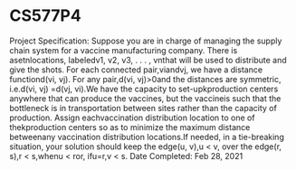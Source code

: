 # CS577P4
Project Specification: Suppose you are in charge of managing the supply chain system for a vaccine manufacturing company.  There is asetnlocations, labeledv1, v2, v3, . . . , vnthat will be used to distribute and give the shots.  For each connected pair,viandvj, we have a distance functiond(vi, vj).  For any pair,d(vi, vj)>0and the distances are symmetric, i.e.d(vi, vj) =d(vj, vi).We  have  the  capacity  to  set-upkproduction  centers  anywhere  that  can  produce  the  vaccines,  but  the  vaccineis  such  that  the  bottleneck  is  in  transportation  between  sites  rather  than  the  capacity  of  production.   Assign  eachvaccination distribution location to one of thekproduction centers so as to minimize the maximum distance betweenany vaccination distribution locations.If needed, in a tie-breaking situation, your solution should keep the edge(u, v),u < v, over the edge(r, s),r < s,whenu < ror, ifu=r,v < s.
Date Completed: Feb 28, 2021
